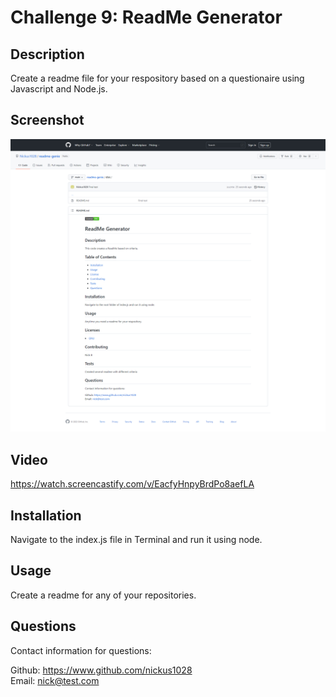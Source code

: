 # Challenge 9: ReadMe Generator

## Description
Create a readme file for your respository based on a questionaire using Javascript and Node.js.

## Screenshot
<img src="./images/screenshot-readmegenie.jpg" alt="Screenshot of the ReadMe generated"></img>

## Video                    
https://watch.screencastify.com/v/EacfyHnpyBrdPo8aefLA
                                                                                       
## Installation
Navigate to the index.js file in Terminal and run it using node.

## Usage
Create a readme for any of your repositories.

## Questions
Contact information for questions:  

Github: https://www.github.com/nickus1028  
Email: nick@test.com
